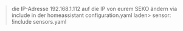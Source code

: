 > die IP-Adresse 192.168.1.112 auf die IP von eurem SEKO ändern
> via include in der homeassistant configuration.yaml laden>
>  sensor: !include sensors.yaml
